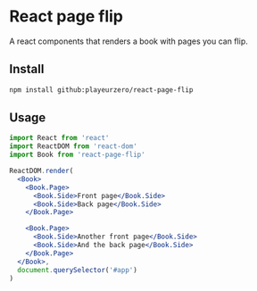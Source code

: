 # React page flip

A react components that renders a book with pages you can flip.

## Install

```bash
npm install github:playeurzero/react-page-flip
```

## Usage

```jsx
import React from 'react'
import ReactDOM from 'react-dom'
import Book from 'react-page-flip'

ReactDOM.render(
  <Book>
    <Book.Page>
      <Book.Side>Front page</Book.Side>
      <Book.Side>Back page</Book.Side>
    </Book.Page>

    <Book.Page>
      <Book.Side>Another front page</Book.Side>
      <Book.Side>And the back page</Book.Side>
    </Book.Page>
  </Book>,
  document.querySelector('#app')
)
```